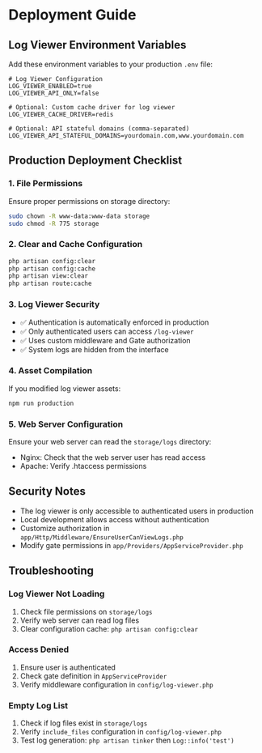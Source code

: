# Deployment Guide

## Log Viewer Environment Variables

Add these environment variables to your production `.env` file:

```env
# Log Viewer Configuration
LOG_VIEWER_ENABLED=true
LOG_VIEWER_API_ONLY=false

# Optional: Custom cache driver for log viewer
LOG_VIEWER_CACHE_DRIVER=redis

# Optional: API stateful domains (comma-separated)
LOG_VIEWER_API_STATEFUL_DOMAINS=yourdomain.com,www.yourdomain.com
```

## Production Deployment Checklist

### 1. File Permissions

Ensure proper permissions on storage directory:

```bash
sudo chown -R www-data:www-data storage
sudo chmod -R 775 storage
```

### 2. Clear and Cache Configuration

```bash
php artisan config:clear
php artisan config:cache
php artisan view:clear
php artisan route:cache
```

### 3. Log Viewer Security

- ✅ Authentication is automatically enforced in production
- ✅ Only authenticated users can access `/log-viewer`
- ✅ Uses custom middleware and Gate authorization
- ✅ System logs are hidden from the interface

### 4. Asset Compilation

If you modified log viewer assets:

```bash
npm run production
```

### 5. Web Server Configuration

Ensure your web server can read the `storage/logs` directory:

- Nginx: Check that the web server user has read access
- Apache: Verify .htaccess permissions

## Security Notes

- The log viewer is only accessible to authenticated users in production
- Local development allows access without authentication
- Customize authorization in `app/Http/Middleware/EnsureUserCanViewLogs.php`
- Modify gate permissions in `app/Providers/AppServiceProvider.php`

## Troubleshooting

### Log Viewer Not Loading

1. Check file permissions on `storage/logs`
2. Verify web server can read log files
3. Clear configuration cache: `php artisan config:clear`

### Access Denied

1. Ensure user is authenticated
2. Check gate definition in `AppServiceProvider`
3. Verify middleware configuration in `config/log-viewer.php`

### Empty Log List

1. Check if log files exist in `storage/logs`
2. Verify `include_files` configuration in `config/log-viewer.php`
3. Test log generation: `php artisan tinker` then `Log::info('test')`
